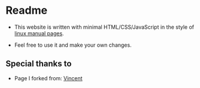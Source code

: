 # Readme

* This website is written with minimal HTML/CSS/JavaScript in the style of [linux manual pages](https://en.wikipedia.org/wiki/Man_page).

* Feel free to use it and make your own changes.

## Special thanks to
* Page I forked from: <a href="https://github.com/Cveinnt" target="_BLANK">Vincent</a>
